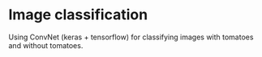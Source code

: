 # Image classification

Using ConvNet (keras + tensorflow) for classifying images with tomatoes and without tomatoes.
